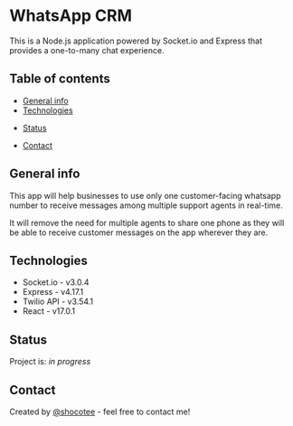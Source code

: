 # WhatsApp CRM
This is a Node.js application powered by Socket.io and Express that provides a one-to-many chat experience.

## Table of contents
* [General info](#general-info)
* [Technologies](#technologies)
<!-- * [Setup](#setup) -->
<!-- * [Features](#features) -->
* [Status](#status)
<!-- * [Inspiration](#inspiration) -->
* [Contact](#contact)

## General info
This app will help businesses to use only one customer-facing whatsapp number to receive messages among multiple support agents in real-time. 

It will remove the need for multiple agents to share one phone as they will be able to receive customer messages on the app wherever they are.


## Technologies
* Socket.io - v3.0.4
* Express - v4.17.1
* Twilio API - v3.54.1
* React - v17.0.1


## Status
Project is: _in progress_ 

## Contact
Created by [@shocotee](https://www.twitter.com/shocotee) - feel free to contact me!
